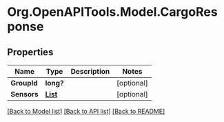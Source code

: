 # Org.OpenAPITools.Model.CargoResponse
## Properties

Name | Type | Description | Notes
------------ | ------------- | ------------- | -------------
**GroupId** | **long?** |  | [optional] 
**Sensors** | [**List<CargoResponseSensors>**](CargoResponseSensors.md) |  | [optional] 

[[Back to Model list]](../README.md#documentation-for-models) [[Back to API list]](../README.md#documentation-for-api-endpoints) [[Back to README]](../README.md)

